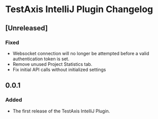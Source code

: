 <!-- Keep a Changelog guide -> https://keepachangelog.com -->

# TestAxis IntelliJ Plugin Changelog

## [Unreleased]
### Fixed
- Websocket connection will no longer be attempted before a valid authentication token is set.
- Remove unused Project Statistics tab.
- Fix initial API calls without initialized settings

## 0.0.1
### Added
- The first release of the TestAxis IntelliJ Plugin.
